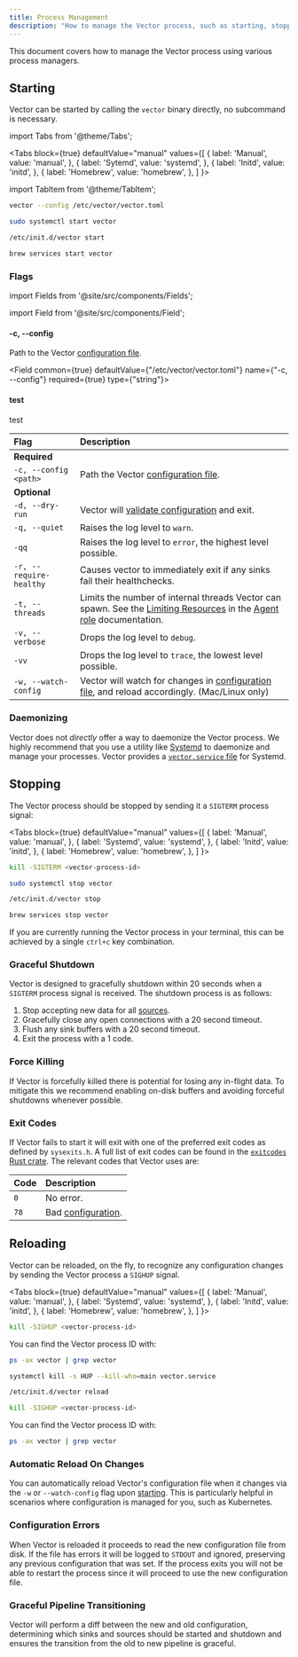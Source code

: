 ```yaml
---
title: Process Management
description: "How to manage the Vector process, such as starting, stopping, and reloading."
---
```


This document covers how to manage the Vector process using various process
managers.

## Starting

Vector can be started by calling the `vector` binary directly, no subcommand is
necessary.

import Tabs from '@theme/Tabs';

<Tabs
  block={true}
  defaultValue="manual"
  values={[
    { label: 'Manual', value: 'manual', },
    { label: 'Sytemd', value: 'systemd', },
    { label: 'Initd', value: 'initd', },
    { label: 'Homebrew', value: 'homebrew', },
  ]
}>

import TabItem from '@theme/TabItem';

<TabItem value="manual">

```bash
vector --config /etc/vector/vector.toml
```

</TabItem>
<TabItem value="systemd">

```bash
sudo systemctl start vector
```

</TabItem>
<TabItem value="initd">

```bash
/etc/init.d/vector start
```

</TabItem>
<TabItem value="homebrew">

```bash
brew services start vector
```

</TabItem>
</Tabs>

### Flags

import Fields from '@site/src/components/Fields';

import Field from '@site/src/components/Field';

<Fields>
<Field
  common={true}
  defaultValue={"/etc/vector/vector.toml"}
  name={"-c, --config"}
  required={true}
  type={"string"}>

#### -c, --config

Path to the Vector [configuration file][docs.configuration].

</Field>

<Field
  common={true}
  defaultValue={"/etc/vector/vector.toml"}
  name={"-c, --config"}
  required={true}
  type={"string"}>

#### test

test

</Field>
</Fields>


| Flag | Description |
| :--- | :--- |
| **Required** |  |  |
| `-c, --config <path>` | Path the Vector [configuration file][docs.configuration]. |
| **Optional** |  |  |
| `-d, --dry-run` | Vector will [validate configuration][docs.validating] and exit. |
| `-q, --quiet` | Raises the log level to `warn`. |
| `-qq` | Raises the log level to `error`, the highest level possible. |
| `-r, --require-healthy` | Causes vector to immediately exit if any sinks fail their healthchecks. |
| `-t, --threads` | Limits the number of internal threads Vector can spawn. See the [Limiting Resources][docs.roles.agent#limiting-resources] in the [Agent role][docs.roles.agent] documentation. |
| `-v, --verbose` | Drops the log level to `debug`. |
| `-vv` | Drops the log level to `trace`, the lowest level possible. |
| `-w, --watch-config` | Vector will watch for changes in [configuration file][docs.configuration], and reload accordingly. (Mac/Linux only) |

### Daemonizing

Vector does not _directly_ offer a way to daemonize the Vector process. We
highly recommend that you use a utility like [Systemd][urls.systemd] to
daemonize and manage your processes. Vector provides a
[`vector.service` file][urls.vector_systemd_file] for Systemd.

## Stopping

The Vector process should be stopped by sending it a `SIGTERM` process signal:

<Tabs
  block={true}
  defaultValue="manual"
  values={[
    { label: 'Manual', value: 'manual', },
    { label: 'Systemd', value: 'systemd', },
    { label: 'Initd', value: 'initd', },
    { label: 'Homebrew', value: 'homebrew', },
  ]
}>

<TabItem value="manual">

```bash
kill -SIGTERM <vector-process-id>
```

</TabItem>
<TabItem value="systemd">

```bash
sudo systemctl stop vector
```

</TabItem>
<TabItem value="initd">

```bash
/etc/init.d/vector stop
```

</TabItem>
<TabItem value="homebrew">

```bash
brew services stop vector
```

</TabItem>
</Tabs>

If you are currently running the Vector process in your terminal, this can be
achieved by a single `ctrl+c` key combination.

### Graceful Shutdown

Vector is designed to gracefully shutdown within 20 seconds when a `SIGTERM`
process signal is received. The shutdown process is as follows:

1. Stop accepting new data for all [sources][docs.sources].
2. Gracefully close any open connections with a 20 second timeout.
3. Flush any sink buffers with a 20 second timeout.
4. Exit the process with a 1 code.

### Force Killing

If Vector is forcefully killed there is potential for losing any in-flight
data. To mitigate this we recommend enabling on-disk buffers and avoiding
forceful shutdowns whenever possible.

### Exit Codes

If Vector fails to start it will exit with one of the preferred exit codes
as defined by `sysexits.h`. A full list of exit codes can be found in the
[`exitcodes` Rust crate][urls.exit_codes]. The relevant codes that Vector uses
are:

| Code | Description |
|:-----|:------------|
| `0`  | No error. |
| `78` | Bad [configuration][docs.configuration]. |

## Reloading

Vector can be reloaded, on the fly, to recognize any configuration changes by
sending the Vector process a `SIGHUP` signal.

<Tabs
  block={true}
  defaultValue="manual"
  values={[
    { label: 'Manual', value: 'manual', },
    { label: 'Systemd', value: 'systemd', },
    { label: 'Initd', value: 'initd', },
    { label: 'Homebrew', value: 'homebrew', },
  ]
}>

<TabItem value="manual">

```bash
kill -SIGHUP <vector-process-id>
```

You can find the Vector process ID with:

```bash
ps -ax vector | grep vector
```

</TabItem>
<TabItem value="systemd">

```bash
systemctl kill -s HUP --kill-who=main vector.service
```

</TabItem>
<TabItem value="initd">

```bash
/etc/init.d/vector reload
```

</TabItem>
<TabItem value="homebrew">

```bash
kill -SIGHUP <vector-process-id>
```

You can find the Vector process ID with:

```bash
ps -ax vector | grep vector
```

</TabItem>
</Tabs>

### Automatic Reload On Changes

You can automatically reload Vector's configuration file when it changes via
the `-w` or `--watch-config` flag upon [starting](#starting). This is
particularly helpful in scenarios where configuration is managed for you, such
as Kubernetes.

### Configuration Errors

When Vector is reloaded it proceeds to read the new configuration file from
disk. If the file has errors it will be logged to `STDOUT` and ignored,
preserving any previous configuration that was set. If the process exits you
will not be able to restart the process since it will proceed to use the
new configuration file.

### Graceful Pipeline Transitioning

Vector will perform a diff between the new and old configuration, determining
which sinks and sources should be started and shutdown and ensures the
transition from the old to new pipeline is graceful.


[docs.configuration]: /docs/setup/configuration/
[docs.roles.agent#limiting-resources]: /docs/setup/deployment/roles/agent/#limiting-resources
[docs.roles.agent]: /docs/setup/deployment/roles/agent/
[docs.sources]: /docs/reference/sources/
[docs.validating]: /docs/administration/validating/
[urls.exit_codes]: https://docs.rs/exitcode/1.1.2/exitcode/#constants
[urls.systemd]: https://www.freedesktop.org/wiki/Software/systemd/
[urls.vector_systemd_file]: https://github.com/timberio/vector/blob/master/distribution/systemd/vector.service
